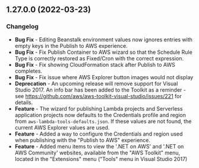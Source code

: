 ## 1.27.0.0 (2022-03-23)

### Changelog
- **Bug Fix** - Editing Beanstalk environment values now ignores entries with empty keys in the Publish to AWS experience.
- **Bug Fix** - Fix Publish Container to AWS wizard so that the Schedule Rule Type is correctly restored as Fixed/Cron with the correct expression.
- **Bug Fix** - Fix showing CloudFormation stack after Publish to AWS completes.
- **Bug Fix** - Fix issue where AWS Explorer button images would not display
- **Deprecation** - An upcoming release will remove support for Visual Studio 2017. An info bar has been added to the Toolkit as a reminder - see https://github.com/aws/aws-toolkit-visual-studio/issues/221 for details.
- **Feature** - The wizard for publishing Lambda projects and Serverless application projects now defaults to the Credentials profile and region from `aws-lambda-tools-defaults.json`. If these values are not found, the current AWS Explorer values are used.
- **Feature** - Added a way to configure the Credentials and region used when publishing with the "Publish to AWS" experience.
- **Feature** - Added menu items to view the '.NET on AWS' and '.NET on AWS Community' websites, available from the "AWS Toolkit" menu, located in the "Extensions" menu ("Tools" menu in Visual Studio 2017)